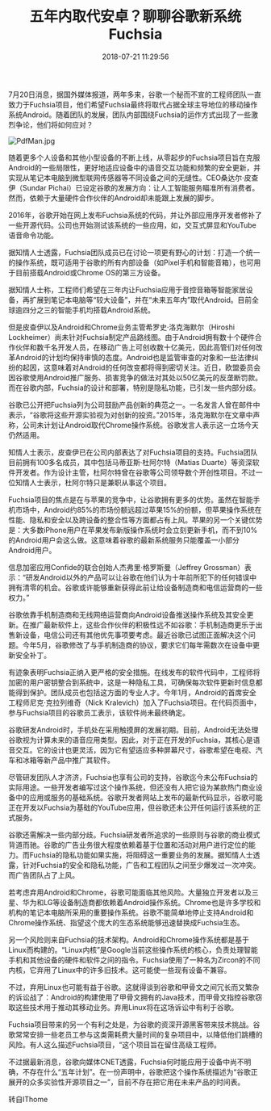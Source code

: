 ﻿---
title: 五年内取代安卓？聊聊谷歌新系统Fuchsia
date: 2018-07-21 11:29:56
tags: 资讯
---
7月20日消息，据国外媒体报道，两年多来，谷歌一个秘而不宣的工程师团队一直致力于Fuchsia项目，他们希望Fuchsia最终将取代占据全球主导地位的移动操作系统Android。随着团队的发展，团队内部围绕Fuchsia的运作方式出现了一些激烈争论，他们将如何应对？
<!-- more -->
![PdfMan.jpg](https://s1.ax1x.com/2018/07/21/P8DH1S.jpg)

随着更多个人设备和其他小型设备的不断上线，从零起步的Fuchsia项目旨在克服Android的一些局限性，更好地适应设备中的语音交互功能和频繁的安全更新，并实现从笔记本电脑到微型联网传感器等不同设备之间的无缝性。CEO桑达尔·皮查伊（Sundar Pichai）已设定谷歌的发展方向：让人工智能服务瞄准所有消费者。然而，依赖于大量硬件合作伙伴的Android却未能跟上发展的脚步。

2016年，谷歌开始在网上发布Fuchsia系统的代码，并让外部应用序开发者修补了一些开源代码。公司也开始测试该系统的一些应用，如，交互式屏显和YouTube语音命令功能。

据知情人士透露，Fuchsia团队成员已在讨论一项更有野心的计划：打造一个统一的操作系统，既可适用于谷歌的所有内部设备（如Pixel手机和智能音箱），也可用于目前搭载Android或Chrome OS的第三方设备。

据知情人士称，工程师们希望在三年内让Fuchsia应用于音控音箱等智能家居设备，再扩展到笔记本电脑等“较大设备”，并在“未来五年内”取代Android。目前全球逾四分之三的智能手机均搭载Android系统。

但是皮查伊以及Android和Chrome业务主管希罗史·洛克海默尔（Hiroshi Lockheimer）尚未针对Fuchsia制定产品路线图。由于Android拥有数十个硬件合作伙伴和数千名开发人员，在移动广告上可创收数十亿美元，因此高管们对任何改革Android的计划均保持审慎的态度。Android也是监管审查的对象和一些法律纠纷的起因，这意味着对Android的任何改变都将得到密切关注。近日，欧盟委员会因谷歌使用Android推广服务、损害竞争的做法对其处以50亿美元的反垄断罚款。而在谷歌内部，Fuchsia的设计和部署，特别是隐私功能，已引发一些内部分歧。

谷歌已公开把Fuchsia列为公司鼓励产品创新的典范之一。一名发言人曾在邮件中表示，“谷歌将这些开源实验视为对创新的投资。”2015年，洛克海默尔在文章中声称，公司未计划让Android取代Chrome操作系统。谷歌发言人表示这一立场今天仍然适用。

知情人士表示，皮查伊已在公司内部表达了对Fuchsia项目的支持。Fuchsia团队目前拥有100多名成员，其中包括马蒂亚斯·杜阿尔特（Matias Duarte）等资深软件开发者。作为设计主管，杜阿尔特曾在谷歌等公司领导数个开创性项目。不过一位知情人士表示，杜阿尔特只是兼职从事这个项目。

Fuchsia项目的焦点是在与苹果的竞争中，让谷歌拥有更多的优势。虽然在智能手机市场中，Android约85%的市场份额远超过苹果15%的份额，但苹果操作系统在性能、隐私和安全以及跨设备的整合性等方面都占有上风。苹果的另一个关键优势是：大多数iPhone用户在苹果发布新版操作系统时会立刻更新手机，而不到10%的Android用户会这么做。这意味着谷歌的最新系统服务只能覆盖一小部分Android用户。

信息加密应用Confide的联合创始人杰弗里·格罗斯曼（Jeffrey Grossman）表示：“研发Android以外的产品可以让谷歌在他们认为十年前所犯下的任何错误中拥有清零的机会。谷歌或许能够重新获得此前让给设备制造商和电信运营商的一些权力。”

谷歌依靠手机制造商和无线网络运营商向Android设备推送操作系统及其安全更新。在推广最新软件上，这些合作伙伴的积极性远不如谷歌：手机制造商更乐于出售新设备，电信公司还有其他优先事项要考虑。最近谷歌已试图正面解决这个问题。今年5月，谷歌修改了与手机制造商的协议，要求它们每年需数次在设备中更新安全补丁。

有迹象表明Fuchsia正纳入更严格的安全措施。在线发布的软件代码中，工程师将加密的用户密钥整合到系统中，这是一种隐私工具，可确保每次软件更新时信息都能得到保护。团队成员也包括这方面的专业人才。今年1月，Android的首席安全工程师尼克·克拉列维奇（Nick Kralevich）加入了Fuchsia项目。在代码页面中，参与Fuchsia项目的谷歌员工表示，该软件尚未最终确定。

谷歌研发Android时，手机处在采用触摸屏的发展初期。目前，Android无法处理谷歌视为计算未来的语音应用类型。因此，对于正在开发的Fuchsia，其核心是语音交互。它的设计也更灵活，因为它有望适应多种屏幕尺寸，谷歌希望在电视、汽车和冰箱等新产品中推广其软件。

尽管研发团队人才济济，Fuchsia也享有公司的支持，谷歌迄今未公布Fuchsia的实际用途。一些开发者编写过这个操作系统，但还没有人把它设为某款热门商业设备中的应用或服务的基础系统。谷歌开发者网站上发布的最新代码显示，谷歌可能正在开发以Fuchsia为基础的YouTube应用，但谷歌还未公开任何运行该系统的正式服务。

谷歌还需解决一些内部分歧。Fuchsia研发者所追求的一些原则与谷歌的商业模式背道而驰。谷歌的广告业务很大程度依赖着基于位置和活动对用户进行定位的能力。而Fuchsia的隐私功能如果实施，将阻碍这一重要业务的发展。据知情人士透露，针对Fuchsia的安全和隐私功能，广告和工程团队之间至少爆发过一次冲突。而广告团队占了上风。

若考虑弃用Android和Chrome，谷歌可能面临其他风险。大量独立开发者以及三星、华为和LG等设备制造商都依赖着Android操作系统。Chrome也是许多学校和机构的笔记本电脑所采用的重要操作系统。谷歌不能简单地停止支持Android和Chrome操作系统、指望这个庞大的生态系统能够迅速替换成Fuchsia生态。

另一个风险则来自Fuchsia的技术架构。Android和Chrome操作系统都是基于Linux而构建的。“Linux内核”是Google当前这些操作系统的核心，负责处理智能手机和其他设备的硬件和软件之间的指令。Fuchsia使用了一种名为Zircon的不同内核，它弃用了Linux中的许多旧技术。这可能使一些现有设备不兼容。

不过，弃用Linux也可能有益于谷歌。这就得谈到谷歌和甲骨文之间冗长而又繁杂的诉讼战了：Android的构建使用了甲骨文拥有的Java技术，而甲骨文指控谷歌窃取这些技术用于推动其移动业务。弃用Linux将在这场诉讼中有利于谷歌。

Fuchsia项目带来的另一个有利之处是，为谷歌的资深开源黑客带来技术挑战。谷歌常常安排一些老员工参与这类需耗费大量时间的复杂项目中，以降低他们跳槽的风险。有人这么描述Fuchsia项目，“这个项目旨在留住高级工程师。

不过据最新消息，谷歌向媒体CNET透露，Fuchsia何时能应用于设备中尚不明确，不存在什么“五年计划”。在一份声明中，谷歌把这个操作系统描述为“谷歌正展开的众多实验性开源项目之一”，目前不存在把它用在未来产品的时间表。

转自IThome


